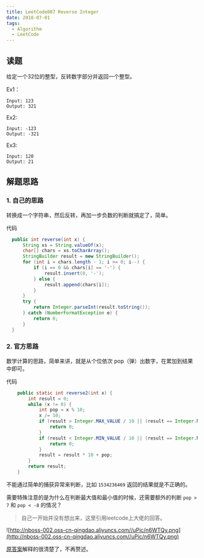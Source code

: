 ```yaml
---
title: LeetCode007 Reverse Integer
date: 2018-07-01
tags:
  - Algorithm
  - LeetCode
---
```



## 读题

给定一个32位的整型，反转数字部分并返回一个整型。

Ex1：

```
Input: 123
Output: 321
```

Ex2:

```
Input: -123
Output: -321
```

Ex3:

```
Input: 120
Output: 21
```

## 解题思路

### 1. 自己的思路

转换成一个字符串，然后反转，再加一步负数的判断就搞定了，简单。

代码

```java
  public int reverse(int x) {
      String xs = String.valueOf(x);
      char[] chars = xs.toCharArray();
      StringBuilder result = new StringBuilder();
      for (int i = chars.length - 1; i >= 0; i--) {
          if (i == 0 && chars[i] == '-') {
              result.insert(0, '-');
          } else {
              result.append(chars[i]);
          }
      }
      try {
          return Integer.parseInt(result.toString());
      } catch (NumberFormatException e) {
          return 0;
      }
  }
```

### 2. 官方思路

数学计算的思路，简单来讲，就是从个位依次 pop（弹）出数字，在累加到结果中即可。

代码

```java
    public static int reverse2(int x) {
        int result = 0;
        while (x != 0) {
            int pop = x % 10;
            x /= 10;
            if (result > Integer.MAX_VALUE / 10 || (result == Integer.MAX_VALUE / 10 && pop > 7)) {
                return 0;
            }
            if (result < Integer.MIN_VALUE / 10 || (result == Integer.MIN_VALUE / 10 && pop < -8)) {
                return 0;
            }
            result = result * 10 + pop;
        }
        return result;
    }
```

不能通过简单的捕获异常来判断，比如 `1534236469` 返回的结果就是不正确的。

需要特殊注意的是为什么在判断最大值和最小值的时候，还需要额外的判断 `pop > 7` 和 `pop < -8` 的情况？

> 自己一开始并没有想出来，这里引用leetcode上大佬的回答。

![http://nboss-002.oss-cn-qingdao.aliyuncs.com//uPic/n6WTQy.png](http://nboss-002.oss-cn-qingdao.aliyuncs.com//uPic/n6WTQy.png)

[原答案](https://leetcode.com/problems/reverse-integer/solution/)解释的很清楚了，不再赘述。
